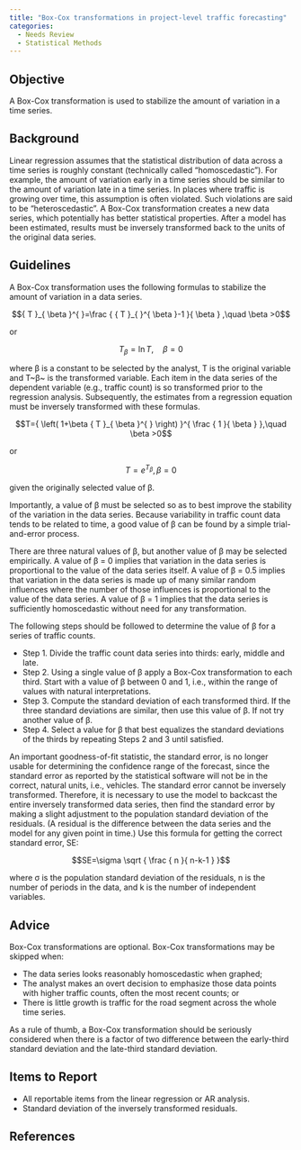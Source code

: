 ```yaml
---
title: "Box-Cox transformations in project-level traffic forecasting"
categories:
  - Needs Review
  - Statistical Methods
---
```


Objective
---------

A Box-Cox transformation is used to stabilize the amount of variation in a time series.

Background
----------

Linear regression assumes that the statistical distribution of data across a time series is roughly constant (technically called “homoscedastic”). For example, the amount of variation early in a time series should be similar to the amount of variation late in a time series. In places where traffic is growing over time, this assumption is often violated. Such violations are said to be “heteroscedastic”. A Box-Cox transformation creates a new data series, which potentially has better statistical properties. After a model has been estimated, results must be inversely transformed back to the units of the original data series.

Guidelines
----------

A Box-Cox transformation uses the following formulas to stabilize the amount of variation in a data series.

$${ T }_{ \beta }^{ }=\frac { { T }_{ }^{ \beta }-1 }{ \beta } ,\quad \beta >0$$

or

$${ T }_{ \beta }^{ }=\ln { T } ,\quad \beta =0$$

where β is a constant to be selected by the analyst, T is the original variable and T~β~ is the transformed variable. Each item in the data series of the dependent variable (e.g., traffic count) is so transformed prior to the regression analysis. Subsequently, the estimates from a regression equation must be inversely transformed with these formulas.

$$T={ \left( 1+\beta { T }_{ \beta }^{ } \right) }^{ \frac { 1 }{ \beta } },\quad \beta >0$$

or

$$T={ e }^{ { T }_{ \beta }^{ } },\beta =0$$

given the originally selected value of β.

Importantly, a value of β must be selected so as to best improve the stability of the variation in the data series. Because variability in traffic count data tends to be related to time, a good value of β can be found by a simple trial-and-error process.

There are three natural values of β, but another value of β may be selected empirically. A value of β = 0 implies that variation in the data series is proportional to the value of the data series itself. A value of β = 0.5 implies that variation in the data series is made up of many similar random influences where the number of those influences is proportional to the value of the data series. A value of β = 1 implies that the data series is sufficiently homoscedastic without need for any transformation.

The following steps should be followed to determine the value of β for a series of traffic counts.

-   Step 1. Divide the traffic count data series into thirds: early, middle and late.
-   Step 2. Using a single value of β apply a Box-Cox transformation to each third. Start with a value of β between 0 and 1, i.e., within the range of values with natural interpretations.
-   Step 3. Compute the standard deviation of each transformed third. If the three standard deviations are similar, then use this value of β. If not try another value of β.
-   Step 4. Select a value for β that best equalizes the standard deviations of the thirds by repeating Steps 2 and 3 until satisfied.

An important goodness-of-fit statistic, the standard error, is no longer usable for determining the confidence range of the forecast, since the standard error as reported by the statistical software will not be in the correct, natural units, i.e., vehicles. The standard error cannot be inversely transformed. Therefore, it is necessary to use the model to backcast the entire inversely transformed data series, then find the standard error by making a slight adjustment to the population standard deviation of the residuals. (A residual is the difference between the data series and the model for any given point in time.) Use this formula for getting the correct standard error, SE:

$$SE=\sigma \sqrt { \frac { n }{ n-k-1 } }$$

where σ is the population standard deviation of the residuals, n is the number of periods in the data, and k is the number of independent variables.

Advice
------

Box-Cox transformations are optional. Box-Cox transformations may be skipped when:

-   The data series looks reasonably homoscedastic when graphed;
-   The analyst makes an overt decision to emphasize those data points with higher traffic counts, often the most recent counts; or
-   There is little growth is traffic for the road segment across the whole time series.

As a rule of thumb, a Box-Cox transformation should be seriously considered when there is a factor of two difference between the early-third standard deviation and the late-third standard deviation.

Items to Report
---------------

-   All reportable items from the linear regression or AR analysis.
-   Standard deviation of the inversely transformed residuals.

References
----------
